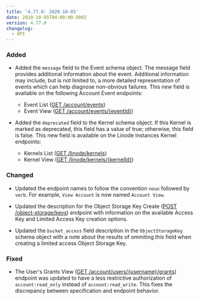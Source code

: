 ```yaml
---
title: '4.77.0: 2020-10-05'
date: 2020-10-05T04:00:00.000Z
version: 4.77.0
changelog:
  - API
---
```


### Added

- Added the `message` field to the Event schema object. The message field provides additional information about the event. Additional information may include, but is not limited to, a more detailed representation of events which can help diagnose non-obvious failures. This new field is available on the following Account Event endpoints:

    - Event List ([GET /account/events](https://www.linode.com/docs/api/account/))
    - Event View ([GET /account/events/{eventId}](https://www.linode.com/docs/api/account/))

- Added the `deprecated` field to the Kernel schema object. If this Kernel is marked as deprecated, this field has a value of true; otherwise, this field is false. This new field is available on the Linode Instances Kernel endpoints:

    - Kernels List ([GET /linode/kernels](/api/v4/linode-kernels))
    - Kernel View ([GET /linode/kernels/{kernelId}](/api/v4/linode-kernels-kernel-id))

### Changed

- Updated the endpoint names to follow the convention `noun` followed by `verb`. For example, `View Account` is now named `Account View`.

- Updated the description for the Object Storage Key Create ([POST /object-storage/keys](/api/v4/object-storage-keys/#post)) endpoint with information on the available Access Key and Limited Access Key creation options.

- Updated the `bucket_access` field description in the `ObjectStorageKey` schema object with a note about the results of ommiting this field when creating a limited access Object Storage Key.

### Fixed

- The User's Grants View ([GET /account/users/{username}/grants](https://www.linode.com/docs/api/account/)) endpoint was updated to have a less restrictive authorization of `account:read_only` instead of `account:read_write`. This fixes the discrepancy between specification and endpoint behavior.
